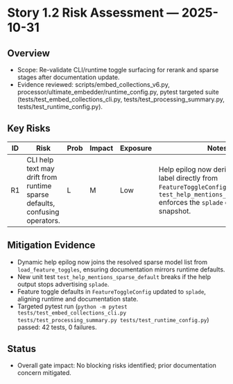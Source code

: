 # Story 1.2 Risk Assessment — 2025-10-31

## Overview

- Scope: Re-validate CLI/runtime toggle surfacing for rerank and sparse stages after documentation update.
- Evidence reviewed: scripts/embed_collections_v6.py, processor/ultimate_embedder/runtime_config.py, pytest targeted suite (tests/test_embed_collections_cli.py, tests/test_processing_summary.py, tests/test_runtime_config.py).

## Key Risks

| ID  | Risk                                                                       | Prob | Impact | Exposure | Notes                                                                                                                                                          | Status                 |
| --- | -------------------------------------------------------------------------- | ---- | ------ | -------- | -------------------------------------------------------------------------------------------------------------------------------------------------------------- | ---------------------- |
| R1  | CLI help text may drift from runtime sparse defaults, confusing operators. | L    | M      | Low      | Help epilog now derives the default label directly from `FeatureToggleConfig`, and `test_help_mentions_sparse_default` enforces the `splade` default snapshot. | Mitigated (2025-10-31) |

## Mitigation Evidence

- Dynamic help epilog now joins the resolved sparse model list from `load_feature_toggles`, ensuring documentation mirrors runtime defaults.
- New unit test `test_help_mentions_sparse_default` breaks if the help output stops advertising `splade`.
- Feature toggle defaults in `FeatureToggleConfig` updated to `splade`, aligning runtime and documentation state.
- Targeted pytest run (`python -m pytest tests/test_embed_collections_cli.py tests/test_processing_summary.py tests/test_runtime_config.py`) passed: 42 tests, 0 failures.

## Status

- Overall gate impact: No blocking risks identified; prior documentation concern mitigated.
